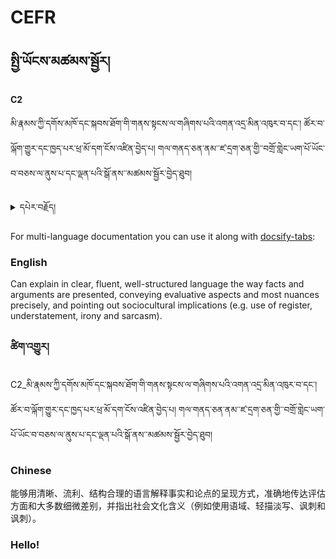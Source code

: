 # CEFR

<!-- panels:start -->

<!-- div:title-panel -->

## སྤྱི་ཡོངས་མཚམས་སྦྱོར།

<!-- div:left-panel -->

**C2**

མི་རྣམས་ཀྱི་དགོས་མཁོ་དང་སྐབས་ཐོག་གི་གནས་སྟངས་ལ་གཞིགས་པའི་འགན་འདྲ་མིན་འཁུར་བ་དང་། ཚོར་བ་ལྐོག་གྱུར་དང་ཁྱད་པར་ཕྲ་མོ་དག་ངོས་འཛིན་བྱེད་པ། གལ་གནད་ཅན་ནམ་་ཛ་དྲག་ཅན་གྱི་་བགྲོ་གླེང་ཡག་པོ་ཡོང་བ་བཅས་ལ་ནུས་པ་དང་ལྡན་པའི་སྒོ་ནས་་མཚམས་སྦྱོར་བྱེད་ཐུབ།

<details>
  <summary>དཔེར་བརྗོད།</summary>

> འདི་དཔེར་བརྗོད་ཡིན།

</details>

<!-- div:right-panel -->

For multi-language documentation you can use it along with [docsify-tabs](https://jhildenbiddle.github.io/docsify-tabs/):

<!-- tabs:start -->

### **English**

Can explain in clear, fluent, well-structured language the way facts and arguments are presented, conveying evaluative aspects and most nuances precisely, and pointing out sociocultural implications (e.g. use of register, understatement, irony and sarcasm).

### **ཚིག་འགྱུར།**

C2_མི་རྣམས་ཀྱི་དགོས་མཁོ་དང་སྐབས་ཐོག་གི་གནས་སྟངས་ལ་གཞིགས་པའི་འགན་འདྲ་མིན་འཁུར་བ་དང་། ཚོར་བ་ལྐོག་གྱུར་དང་ཁྱད་པར་ཕྲ་མོ་དག་ངོས་འཛིན་བྱེད་པ། གལ་གནད་ཅན་ནམ་་ཛ་དྲག་ཅན་གྱི་་བགྲོ་གླེང་ཡག་པོ་ཡོང་བ་བཅས་ལ་ནུས་པ་དང་ལྡན་པའི་སྒོ་ནས་་མཚམས་སྦྱོར་བྱེད་ཐུབ།

### **Chinese**

能够用清晰、流利、结构合理的语言解释事实和论点的呈现方式，准确地传达评估方面和大多数细微差别，并指出社会文化含义（例如使用语域、轻描淡写、讽刺和讽刺）。


<!-- tabs:end -->

<!-- div:title-panel -->

### Hello!

<!-- panels:end -->

